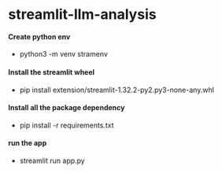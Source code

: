 # streamlit-llm-analysis

#### Create python env

- python3 -m venv stramenv

#### Install the streamlit wheel

- pip install extension/streamlit-1.32.2-py2.py3-none-any.whl

#### Install all the package dependency

- pip install -r requirements.txt

#### run the app

- streamlit run app.py
